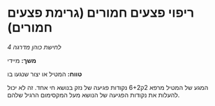 # ריפוי פצעים חמורים (גרימת פצעים חמורים)

*לחישת כוהן מדרגה 4*

**משך:** מיידי

**טווח:** המטיל או יצור שנגעו בו

המגע של המטיל מרפא 2ק6+2 נקודות פגיעה של נזק בנושא חי אחד. זה לא יכול להעלות את נקודות הפגיעה של הנושא מעל המקסימום הרגיל שלהם.